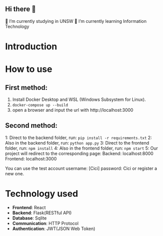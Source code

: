 ## Hi there 👋
🔭 I’m currently studying in UNSW 
🌱 I’m currently learning Information Technology

<!--
**Zixi370719/Zixi370719** is a ✨ _special_ ✨ repository because its `README.md` (this file) appears on your GitHub profile.

Here are some ideas to get you started:

🔭 I’m currently studying in UNSW 
🌱 I’m currently learning Information Technology
- 👯 I’m looking to collaborate on ...
- 🤔 I’m looking for help with ...
- 💬 Ask me about ...
- 📫 How to reach me: ...
- 😄 Pronouns: ...
- ⚡ Fun fact: ...
-->

# Introduction

# How to use
## First method:
1. Install Docker Desktop and WSL (Windows Subsystem for Linux). 
2. `docker-compose up --build`
3. open a browser and input the url with http://localhost:3000


## Second method:
1: Direct to the backend folder, run: `pip install -r requirements.txt`
2: Also in the backend folder, run: `python app.py`
3: Direct to the frontend folder, run: `npm install` 
4: Also in the frontend folder, run: `npm start`
5: Our project will redirect to the corresponding page: 
Backend: localhost:8000 Frontend: localhost:3000

You can use the test account username: [Cici] password: Cici or register a new one.

# Technology used

- **Frontend**: React
- **Backend**: Flask(RESTful API)
- **Database**: Sqlite
- **Communication**: HTTP Protocol
- **Authentication**: JWT(JSON Web Token)
